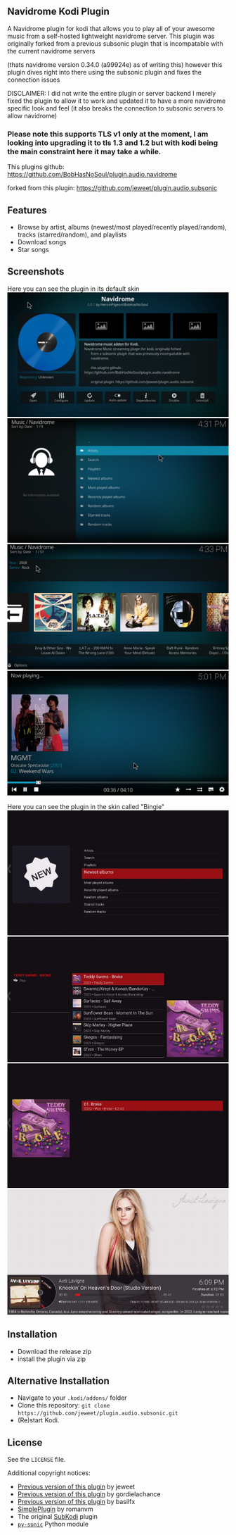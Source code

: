 ## Navidrome Kodi Plugin

A Navidrome plugin for kodi that allows you to play all of your awesome music from a self-hosted lightweight navidrome server.
This plugin was originally forked from a previous subsonic plugin that is incompatable with the current navidrome servers

(thats navidrome version 0.34.0 (a99924e) as of writing this) however this plugin dives right into there using the subsonic plugin and fixes the connection issues

DISCLAIMER: I did not write the entire plugin or server backend I merely fixed the plugin to allow it to work and updated it to have a more navidrome specific look and feel (it also breaks the connection to subsonic servers to allow navidrome)

### Please note this supports TLS v1 only at the moment, I am looking into upgrading it to tls 1.3 and 1.2 but with kodi being the main constraint here it may take a while.

This plugins github: 
https://github.com/BobHasNoSoul/plugin.audio.navidrome

forked from this plugin:
https://github.com/jeweet/plugin.audio.subsonic

## Features
* Browse by artist, albums (newest/most played/recently played/random), tracks (starred/random), and playlists
* Download songs
* Star songs

## Screenshots
Here you can see the plugin in its default skin
![screenshot](https://github.com/BobHasNoSoul/plugin.audio.navidrome/blob/master/screenshots/default/1.PNG?raw=true)
![screenshot](https://github.com/BobHasNoSoul/plugin.audio.navidrome/blob/master/screenshots/default/2.PNG?raw=true)
![screenshot](https://github.com/BobHasNoSoul/plugin.audio.navidrome/blob/master/screenshots/default/3.PNG?raw=true)
![screenshot](https://github.com/BobHasNoSoul/plugin.audio.navidrome/blob/master/screenshots/default/4.PNG?raw=true)

Here you can see the plugin in the skin called "Bingie"
![screenshot](https://github.com/BobHasNoSoul/plugin.audio.navidrome/blob/master/screenshots/bingie/1.PNG?raw=true)
![screenshot](https://github.com/BobHasNoSoul/plugin.audio.navidrome/blob/master/screenshots/bingie/2.PNG?raw=true)
![screenshot](https://github.com/BobHasNoSoul/plugin.audio.navidrome/blob/master/screenshots/bingie/3.PNG?raw=true)
![screenshot](https://github.com/BobHasNoSoul/plugin.audio.navidrome/blob/master/screenshots/bingie/4.PNG?raw=true)

## Installation
* Download the release zip
* install the plugin via zip

## Alternative Installation
* Navigate to your `.kodi/addons/` folder
* Clone this repository: `git clone https://github.com/jeweet/plugin.audio.subsonic.git`
* (Re)start Kodi.

## License
See the `LICENSE` file.

Additional copyright notices:
* [Previous version of this plugin](https://github.com/jeweet/plugin.audio.subsonic) by jeweet
* [Previous version of this plugin](https://github.com/gordielachance/plugin.audio.subsonic) by gordielachance
* [Previous version of this plugin](https://github.com/basilfx/plugin.audio.subsonic) by basilfx
* [SimplePlugin](https://github.com/romanvm/script.module.simpleplugin/stargazers) by romanvm
* The original [SubKodi](https://github.com/DarkAllMan/SubKodi) plugin
* [`py-sonic`](https://github.com/crustymonkey/py-sonic) Python module
